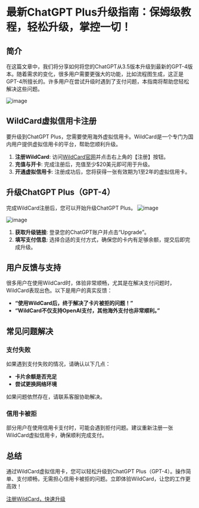 # 最新ChatGPT Plus升级指南：保姆级教程，轻松升级，掌控一切！

## 简介

在这篇文章中，我们将分享如何将您的ChatGPT从3.5版本升级到最新的GPT-4版本。随着需求的变化，很多用户需要更强大的功能，比如流程图生成，这正是GPT-4所擅长的。许多用户在尝试升级时遇到了支付问题，本指南将帮助您轻松解决这些问题。

![image](https://github.com/user-attachments/assets/ef28c332-d5c3-4d34-b712-256e3f537bac)

## WildCard虚拟信用卡注册

要升级到ChatGPT Plus，您需要使用海外虚拟信用卡。WildCard是一个专门为国内用户提供虚拟信用卡的平台，帮助您顺利升级。

1. **注册WildCard**: 访问[WildCard官网](https://bit.ly/WildCardo)并点击右上角的【注册】按钮。
2. **充值与开卡**: 完成注册后，充值至少$20美元即可用于升级。
3. **开通虚拟信用卡**: 注册成功后，您将获得一张有效期为1至2年的虚拟信用卡。

## 升级ChatGPT Plus（GPT-4）

完成WildCard注册后，您可以开始升级ChatGPT Plus。
![image](https://github.com/user-attachments/assets/661bbca6-131f-4d22-8410-d754e2bd6313)

![image](https://github.com/user-attachments/assets/0965f99f-f396-4400-8f1e-113ad0a7b9ff)


1. **获取升级链接**: 登录您的ChatGPT账户并点击“Upgrade”。
2. **填写支付信息**: 选择合适的支付方式，确保您的卡内有足够余额，提交后即完成升级。

## 用户反馈与支持

很多用户在使用WildCard时，体验非常顺畅，尤其是在解决支付问题时，WildCard表现出色。以下是用户的真实反馈：

- **“使用WildCard后，终于解决了卡片被拒的问题！”**
- **“WildCard不仅支持OpenAI支付，其他海外支付也非常顺利。”**

## 常见问题解决

### 支付失败

如果遇到支付失败的情况，请确认以下几点：

- **卡片余额是否充足**
- **尝试更换网络环境**

如果问题依然存在，请联系客服协助解决。

### 信用卡被拒

部分用户在使用信用卡支付时，可能会遇到拒付问题。建议重新注册一张WildCard虚拟信用卡，确保顺利完成支付。

## 总结

通过WildCard虚拟信用卡，您可以轻松升级到ChatGPT Plus（GPT-4）。操作简单、支付顺畅，无需担心信用卡被拒的问题。立即体验WildCard，让您的工作更高效！

[注册WildCard，快速升级](https://bit.ly/WildCardo)
